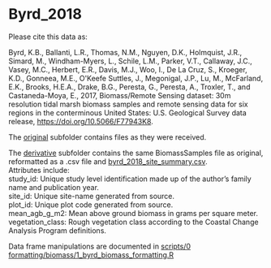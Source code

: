 # Byrd_2018

Please cite this data as:

Byrd, K.B., Ballanti, L.R., Thomas, N.M., Nguyen, D.K., Holmquist, J.R., Simard, M., Windham-Myers, L., Schile, L.M., Parker, V.T., Callaway, J.C., Vasey, M.C., Herbert, E.R., Davis, M.J., Woo, I., De La Cruz, S., Kroeger, K.D., Gonneea, M.E., O'Keefe Suttles, J., Megonigal, J.P., Lu, M., McFarland, E.K., Brooks, H.E.A., Drake, B.G., Peresta, G., Peresta, A., Troxler, T., and Castaneda-Moya, E., 2017, Biomass/Remote Sensing dataset: 30m resolution tidal marsh biomass samples and remote sensing data for six regions in the conterminous United States: U.S. Geological Survey data release, https://doi.org/10.5066/F77943K8.

The [original](https://github.com/Smithsonian/Coastal-Wetland-NGGI-Sensitivity-Analysis/tree/master/data/Biomass/byrd_2018/original) subfolder contains files as they were received.

The [derivative](https://github.com/Smithsonian/Coastal-Wetland-NGGI-Sensitivity-Analysis/tree/master/data/Biomass/byrd_2018/derivative) subfolder contains the same BiomassSamples file as original, reformatted as a .csv file and [byrd_2018_site_summary.csv](https://github.com/Smithsonian/Coastal-Wetland-NGGI-Sensitivity-Analysis/blob/master/data/Biomass/byrd_2018/derivative/byrd_2018_site_summary.csv).  
Attributes include:  
study_id: Unique study level identification made up of the author’s family name and publication year.  
site_id: Unique site-name generated from source.  
plot_id: Unique plot code generated from source.  
mean_agb_g_m2: Mean above ground biomass in grams per square meter.  
vegetation_class: Rough vegetation class according to the Coastal Change Analysis Program definitions.  

Data frame manipulations are documented in [scripts/0 formatting/biomass/1_byrd_biomass_formatting.R](https://github.com/Smithsonian/Coastal-Wetland-NGGI-Sensitivity-Analysis/blob/master/scripts/0%20formatting/biomass/1_byrd_biomass_formatting.R)
